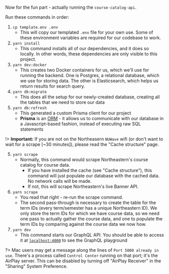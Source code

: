 Now for the fun part - actually running the `course-catalog-api`.

Run these commands in order:

1. `cp template.env .env`
   - This will copy our templated `.env` file for your own use. Some of these environment variables are required for our codebase to work.
1. `yarn install`
   - This command installs all of our dependencies, and it does so locally. In other words, these dependencies are only visible to this project.
1. `yarn dev:docker`
   - This creates two Docker containers for us, which we'll use for running the backend. One is Postgres, a relational database, which we use for storing data. The other is Elasticsearch, which helps us return results for search query.
1. `yarn db:migrate`
   - This does all the setup for our newly-created database, creating all the tables that we need to store our data
1. `yarn db:refresh`
   - This generated a custom Prisma client for our project
   - **Prisma** is an [ORM](https://en.wikipedia.org/wiki/Object-relational_mapping) - it allows us to communicate with our database in a Javascript-based fashion, instead of executing raw SQL statements

!> **Important:** If you are not on the Northeasern `NUWave` wifi (or don't want to wait for a scrape \[~30 minutes\]), please read the "Cache structure" page.

5. `yarn scrape`
   - Normally, this command would scrape Northeastern's course catalog for course data.
     - If you have installed the cache (see "Cache structure"), this command will just populate our database with the cached data. No network calls will be made.
     - If not, this will scrape Northeastern's live Banner API.
6. `yarn scrape`
   - You read that right - re-run the scrape command.
   - The second pass-through is necessary to create the table for the term IDs (every term/semester has a unique Northeastern ID). We only store the term IDs for which we have course data, so we need one pass to actually gather the course data, and one to populate the term IDs by comparing against the course data we now how.
7. `yarn dev`
   - This command starts our GraphQL API. You should be able to access it at [`localhost:4000`](http://localhost:4000/) to see the GraphQL playground

?> Mac users may get a message along the lines of `Port 5000 already in use`. There's a process called `Control Center` running on that port; it's the AirPlay server. This can be disabled by turning off "AirPlay Receiver" in the "Sharing" System Preference.

